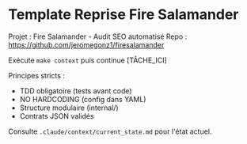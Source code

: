 # Template Reprise Fire Salamander

Projet : Fire Salamander - Audit SEO automatisé
Repo : https://github.com/jeromegonz1/firesalamander

Exécute `make context` puis continue [TÂCHE_ICI]

Principes stricts :
- TDD obligatoire (tests avant code)
- NO HARDCODING (config dans YAML)
- Structure modulaire (internal/)
- Contrats JSON validés

Consulte `.claude/context/current_state.md` pour l'état actuel.